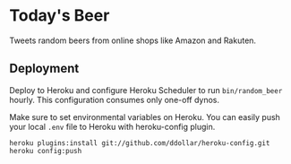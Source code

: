# Today's Beer

Tweets random beers from online shops like Amazon and Rakuten.

## Deployment

Deploy to Heroku and configure Heroku Scheduler to run `bin/random_beer` hourly. This configuration consumes only one-off dynos.

Make sure to set environmental variables on Heroku. You can easily push your local `.env` file to Heroku with heroku-config plugin.

```
heroku plugins:install git://github.com/ddollar/heroku-config.git
heroku config:push
```
